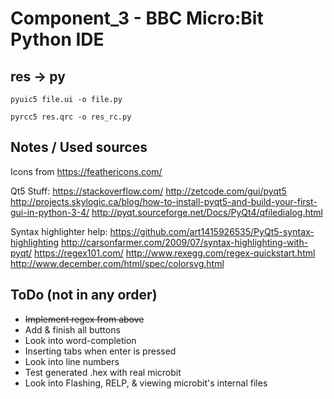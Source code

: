 # Component_3 - BBC Micro:Bit Python IDE

## res -> py

`pyuic5 file.ui -o file.py`

`pyrcc5 res.qrc -o res_rc.py`

## Notes / Used sources

Icons from https://feathericons.com/

Qt5 Stuff:
https://stackoverflow.com/
http://zetcode.com/gui/pyqt5
http://projects.skylogic.ca/blog/how-to-install-pyqt5-and-build-your-first-gui-in-python-3-4/
http://pyqt.sourceforge.net/Docs/PyQt4/qfiledialog.html

Syntax highlighter help:
https://github.com/art1415926535/PyQt5-syntax-highlighting
http://carsonfarmer.com/2009/07/syntax-highlighting-with-pyqt/
https://regex101.com/
http://www.rexegg.com/regex-quickstart.html
http://www.december.com/html/spec/colorsvg.html

## ToDo (not in any order)

 - ~~Implement regex from above~~
 - Add & finish all buttons
 - Look into word-completion
 - Inserting tabs when enter is pressed
 - Look into line numbers
 - Test generated .hex with real microbit
 - Look into Flashing, RELP, & viewing microbit's internal files
